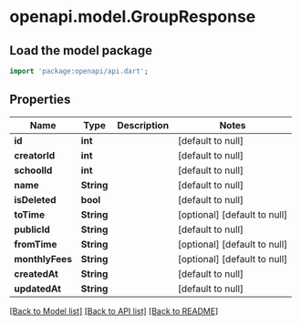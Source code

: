 # openapi.model.GroupResponse

## Load the model package
```dart
import 'package:openapi/api.dart';
```

## Properties
Name | Type | Description | Notes
------------ | ------------- | ------------- | -------------
**id** | **int** |  | [default to null]
**creatorId** | **int** |  | [default to null]
**schoolId** | **int** |  | [default to null]
**name** | **String** |  | [default to null]
**isDeleted** | **bool** |  | [default to null]
**toTime** | **String** |  | [optional] [default to null]
**publicId** | **String** |  | [default to null]
**fromTime** | **String** |  | [optional] [default to null]
**monthlyFees** | **String** |  | [optional] [default to null]
**createdAt** | **String** |  | [default to null]
**updatedAt** | **String** |  | [default to null]

[[Back to Model list]](../README.md#documentation-for-models) [[Back to API list]](../README.md#documentation-for-api-endpoints) [[Back to README]](../README.md)


